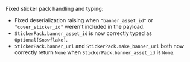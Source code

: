 Fixed sticker pack handling and typing:

* Fixed deserialization raising when `"banner_asset_id"` or `"cover_sticker_id"` weren't included in the payload.
* `StickerPack.banner_asset_id` is now correctly typed as `Optional[Snowflake]`.
* `StickerPack.banner_url` and `StickerPack.make_banner_url` both now correctly return `None` when `StickerPack.banner_asset_id` is `None`.
